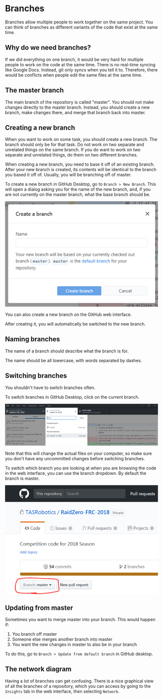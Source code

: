 # Branches

Branches allow multiple people to work together on the same project. You can think of branches as different variants of the code that exist at the same time.

## Why do we need branches?

If we did everything on one branch, it would be very hard for multiple people to work on the code at the same time. There is no real-time syncing like Google Docs. Instead, git only syncs when you tell it to. Therefore, there would be conflicts when people edit the same files at the same time.

## The master branch

The main branch of the repository is called "master". You should not make changes directly to the master branch. Instead, you should create a new branch, make changes there, and merge that branch back into master.

## Creating a new branch

When you want to work on some task, you should create a new branch. The branch should only be for that task. Do not work on two separate and unrelated things on the same branch. If you do want to work on two separate and unrelated things, do them on two different branches.

When creating a new branch, you need to base it off of an existing branch. After your new branch is created, its contents will be identical to the branch you based it off of. Usually, you will be branching off of master.

To create a new branch in GitHub Desktop, go to `Branch > New Branch`. This will open a dialog asking you for the name of the new branch, and, if you are not currently on the master branch, what the base branch should be.

![](img/new-branch.png)

You can also create a new branch on the GitHub web interface.

After creating it, you will automatically be switched to the new branch.

## Naming branches

The name of a branch should describe what the branch is for.

The name should be all lowercase, with words separated by dashes.

## Switching branches

You shouldn't have to switch branches often.

To switch branches in GitHub Desktop, click on the current branch.

![](img/switch-branches-github-desktop.png)

Note that this will change the actual files on your computer, so make sure you don't have any uncommitted changes before switching branches.

To switch which branch you are looking at when you are browsing the code in the web interface, you can use the branch dropdown. By default the branch is master.

![](img/switch-branches-github-web.png)

## Updating from master

Sometimes you want to merge master into your branch. This would happen if:

1. You branch off master
2. Someone else merges another branch into master
3. You want the new changes in master to also be in your branch

To do this, go to `Branch > Update from default branch` in GitHub desktop.

## The network diagram

Having a lot of branches can get confusing. There is a nice graphical view of all the branches of a repository, which you can access by going to the `Insights` tab in the web interface, then selecting `Network`.
